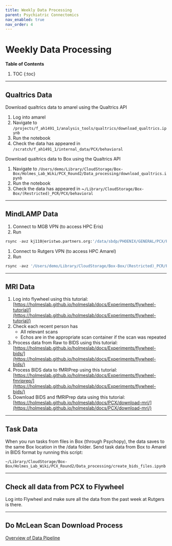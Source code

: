 ```yaml
---
title: Weekly Data Processing
parent: Psychiatric Connectomics
nav_enabled: true
nav_order: 4
---
```

# Weekly Data Processing
**Table of Contents**
1. TOC
{:toc}
---
## Qualtrics Data
Download qualtrics data to amarel using the Qualtrics API 

1. Log into amarel
2. Navigate to `/projects/f_ah1491_1/analysis_tools/qualtrics/download_qualtrics.ipynb`
3. Run the notebook
4. Check the data has appeared in `/scratch/f_ah1491_1/internal_data/PCX/behavioral`

Download qualtrics data to Box using the Qualtrics API 

1. Navigate to `/Users/demo/Library/CloudStorage/Box-Box/Holmes_Lab_Wiki/PCX_Round2/Data_processing/download_qualtrics.ipynb`
2. Run the notebook
3. Check the data has appeared in ~`/Library/CloudStorage/Box-Box/(Restricted)_PCR/PCX/behavioral`

---

## MindLAMP Data

1. Connect to MGB VPN (to access HPC Eris)
2. Run 

```python
rsync -avz kj110@eristwo.partners.org:'/data/sbdp/PHOENIX/GENERAL/PCX/PC*' '/Users/demo/Library/CloudStorage/Box-Box/(Restricted)_PCR/PCX/mindlamp_mri_data/data'
```

1. Connect to Rutgers VPN (to access HPC Amarel)
2. Run

```python
rsync -avz '/Users/demo/Library/CloudStorage/Box-Box/(Restricted)_PCR/PCX/mindlamp_mri_data/data' kj537@amarel.rutgers.edu:'/scratch/f_ah1491_1/internal_data/PCX'
```

---

## MRI Data

1. Log into flywheel using this tutorial: [https://holmeslab.github.io/holmeslab/docs/Experiments/flywheel-tutorial/](https://holmeslab.github.io/holmeslab/docs/Experiments/flywheel-tutorial/)
2. Check each recent person has 
    - All relevant scans
    - Echos are in the appropriate scan container if the scan was repeated
3. Process data from Raw to BIDS using this tutorial:[https://holmeslab.github.io/holmeslab/docs/Experiments/flywheel-bids/](https://holmeslab.github.io/holmeslab/docs/Experiments/flywheel-bids/) 
4. Process BIDS data to fMRIPrep using this tutorial: [https://holmeslab.github.io/holmeslab/docs/Experiments/flywheel-fmriprep/](https://holmeslab.github.io/holmeslab/docs/Experiments/flywheel-bids/) 
5. Download BIDS and fMRIPrep data using this tutorial: [https://holmeslab.github.io/holmeslab/docs/PCX/download-mri/](https://holmeslab.github.io/holmeslab/docs/PCX/download-mri/) 
    

---

## Task Data

When you run tasks from files in Box (through Psychopy), the data saves to the same Box location in the /data folder. Send task data from Box to Amarel in BIDS format by running this script: 

`~/Library/CloudStorage/Box-Box/Holmes_Lab_Wiki/PCX_Round2/Data_processing/create_bids_files.ipynb`

---

## Check all data from PCX to Flywheel

Log into Flywheel and make sure all the data from the past week at Rutgers is there. 

---

## Do McLean Scan Download Process

[Overview of Data Pipeline](https://www.notion.so/Overview-of-Data-Pipeline-25ecf00eb93680c09f1ac3f54ed16e75?pvs=21)